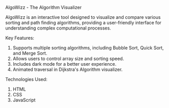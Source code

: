 AlgoWizz - The Algorithm Visualizer

AlgoWizz is an interactive tool designed to visualize and compare various sorting and path finding algorithms, providing a user-friendly interface for understanding complex computational processes.

Key Features:
1) Supports multiple sorting algorithms, including Bubble Sort, Quick Sort, and Merge Sort.
2) Allows users to control array size and sorting speed.
3) Includes dark mode for a better user experience.
4) Animated traversal in Dijkstra's Algorithm visualizer.

Technologies Used:
1) HTML
2) CSS
3) JavaScript
